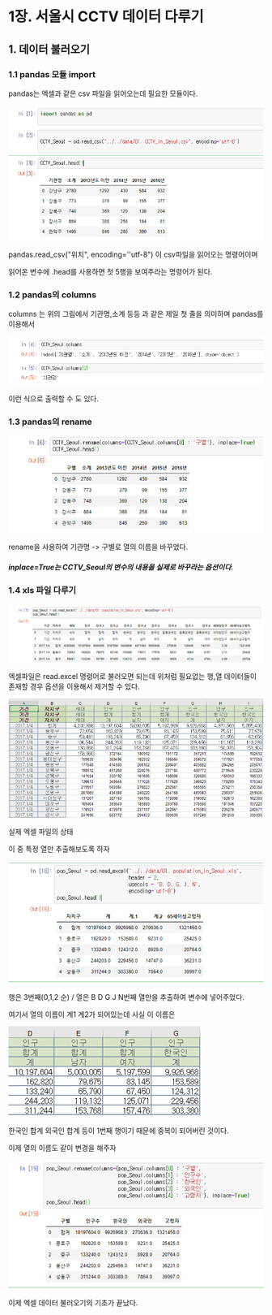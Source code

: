 # 1장. 서울시 CCTV 데이터 다루기



## 1. 데이터 불러오기

### 1.1 pandas 모듈 import

pandas는 엑셀과 같은 csv 파일을 읽어오는데 필요한 모듈이다.



![1582552355728](assets/1582552355728.png)



pandas.read_csv("위치", encoding=''utf-8") 이 csv파일을 읽어오는 명령어이며

읽어온 변수에 .head를 사용하면 첫 5행을 보여주라는 명령어가 된다.



### 1.2 pandas의 columns



columns 는 위의 그림에서 기관명,소계 등등 과 같은 제일 첫 줄을 의미하며 pandas를 이용해서 

![1582552519048](assets/1582552519048.png)

이런 식으로 출력할 수 도 있다.



### 1.3 pandas의 rename

![1582552613831](assets/1582552613831.png)

rename을 사용하여 기관명 -> 구별로 열의 이름을 바꾸었다.



##### inplace=True는 CCTV_Seoul의 변수의 내용을 실제로 바꾸라는 옵션이다.



### 1.4 xls 파일 다루기

![1582554413255](assets/1582554413255.png)



엑셀파일은 read.excel 명령어로 불러오면 되는데 위처럼 필요없는 행,열 데이터들이 존재할 경우 옵션을 이용해서 제거할 수 있다.





![1582554873504](assets/1582554873504.png)

실제 엑셀 파일의 상태



이 중 특정 열만 추출해보도록 하자





![1582554909297](assets/1582554909297.png)



행은 3번째(0,1,2 순) / 열은 B D G J N번째 열만을 추출하여 변수에 넣어주었다.



여기서 열의 이름이 계1 계2가 되어있는데 사실 이 이름은

![1582555089775](assets/1582555089775.png)

한국인 합계 외국인 합계 등이 1번째 행이기 때문에 중복이 되어버린 것이다.



이제 열의 이름도 같이 변경을 해주자



![1582555133096](assets/1582555133096.png)



이제 엑셀 데이터 불러오기의 기초가 끝났다.



